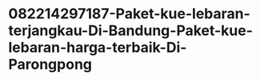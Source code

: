 # 082214297187-Paket-kue-lebaran-terjangkau-Di-Bandung-Paket-kue-lebaran-harga-terbaik-Di-Parongpong